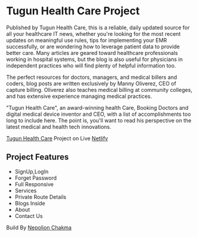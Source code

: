 # Tugun Health Care Project

Published by Tugun Health Care, this is a reliable, daily updated source for all your healthcare IT news, whether you're looking for the most recent updates on meaningful use rules, tips for implementing your EMR successfully, or are wondering how to leverage patient data to provide better care. Many articles are geared toward healthcare professionals working in hospital systems, but the blog is also useful for physicians in independent practices who will find plenty of helpful information too.

The perfect resources for doctors, managers, and medical billers and coders, blog posts are written exclusively by Manny Oliverez, CEO of capture billing. Oliverez also teaches medical billing at community colleges, and has extensive experience managing medical practices.

"Tugun Health Care", an award-winning health Care, Booking Doctors and digital medical device inventor and CEO, with a list of accomplishments too long to include here. The point is, you'll want to read his perspective on the latest medical and health tech innovations.

[Tugun Health Care](https://Tugun-health-care.netlify.app/)  Project on Live [Netlify](https://Tugun-health-care.netlify.app/)

## Project Features

- SignUp,LogIn
- Forget Password
- Full Responsive 
- Services
- Private Route Details
- Blogs Inside
- About
- Contact Us


Build By [Nepolion Chakma](https://www.facebook.com/nepockma2)